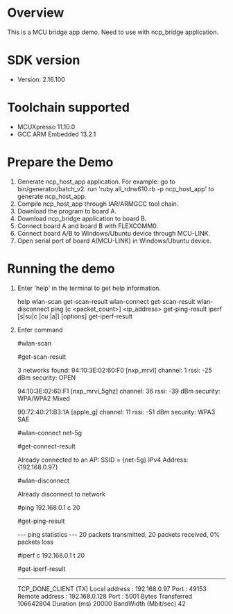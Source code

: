Overview
========
This is a MCU bridge app demo. Need to use with ncp_bridge application.




SDK version
===========
- Version: 2.16.100

Toolchain supported
===================
- MCUXpresso  11.10.0
- GCC ARM Embedded  13.2.1

Prepare the Demo
================
1.  Generate ncp_host_app application. 
    For example: go to bin/generator/batch_v2.
                 run 'ruby all_rdrw610.rb -p ncp_host_app' to generate ncp_host_app.
2.  Compile ncp_host_app through IAR/ARMGCC tool chain.
3.  Download the program to board A.
4.  Download ncp_bridge application to board B.
5.  Connect board A and board B with FLEXCOMM0.
6.  Connect board A/B to Windows/Ubuntu device through MCU-LINK.
7.  Open serial port of board A(MCU-LINK) in Windows/Ubuntu device.


Running the demo
================
1.  Enter 'help' in the terminal to get help information.

    help
    wlan-scan
    get-scan-result
    wlan-connect <ssid>
    get-scan-result
    wlan-disconnect
    ping [c <packet_count>] <ip_address>
    get-ping-result
    iperf [s|su|c <host>|cu <host>|a|] [options]
    get-iperf-result

2.  Enter command

    #wlan-scan

    #get-scan-result

     3 networks found:
      94:10:3E:02:60:F0  [nxp_mrvl]
              channel: 1
              rssi: -25 dBm
              security: OPEN

      94:10:3E:02:60:F1  [nxp_mrvl_5ghz]
              channel: 36
              rssi: -39 dBm
              security: WPA/WPA2 Mixed

      90:72:40:21:B3:1A  [apple_g]
              channel: 11
              rssi: -51 dBm
              security: WPA3 SAE


    #wlan-connect net-5g

    #get-connect-result

     Already connected to an AP:
     SSID = {net-5g}
     IPv4 Address: {192.168.0.97}


    #wlan-disconnect

    Already disconnect to network

    #ping 192.168.0.1 c 20
 
    #get-ping-result

    ---  ping statistics  ---
    20 packets transmitted, 20 packets received, 0% packets loss

    #iperf c 192.168.0.1 t 20
    
    #get-iperf-result

    ---------------------
    TCP_DONE_CLIENT (TX)
    Local address : 192.168.0.97  Port : 49153
    Remote address : 192.168.0.128  Port : 5001
    Bytes Transferred 106642804
    Duration (ms) 20000
    BandWidth (Mbit/sec) 42
